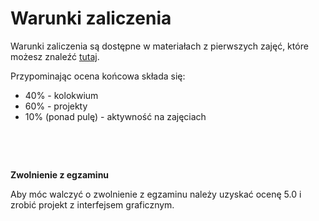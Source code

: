 # Warunki zaliczenia

Warunki zaliczenia są dostępne w materiałach z pierwszych zajęć, które możesz znaleźć [tutaj](https://mckpk-my.sharepoint.com/personal/krzysztof_swaldek_student_pk_edu_pl/_layouts/15/onedrive.aspx?id=%2Fpersonal%2Fkrzysztof_swaldek_student_pk_edu_pl%2FDocuments%2FJiPP2shared).

Przypominając ocena końcowa składa się:

- 40% - kolokwium
- 60% - projekty
- 10% (ponad pulę) - aktywność na zajęciach

&nbsp;

&nbsp;

**Zwolnienie z egzaminu**

Aby móc walczyć o zwolnienie z egzaminu należy uzyskać ocenę 5.0 i zrobić projekt z interfejsem graficznym.